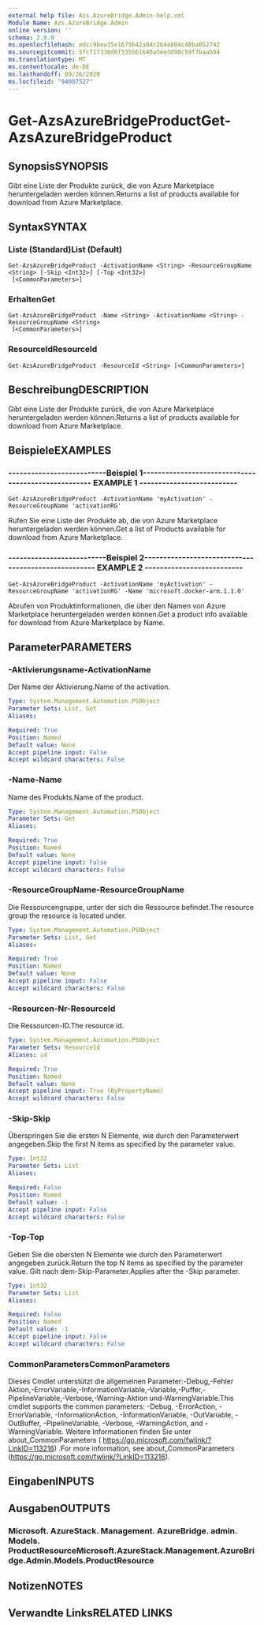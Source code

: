 ```yaml
---
external help file: Azs.AzureBridge.Admin-help.xml
Module Name: Azs.AzureBridge.Admin
online version: ''
schema: 2.0.0
ms.openlocfilehash: edcc9bea35e1675b42a04c2b4e804c48ba052742
ms.sourcegitcommit: 5fcf17330d6f335561640a5ee3d98c59f7baab94
ms.translationtype: MT
ms.contentlocale: de-DE
ms.lasthandoff: 09/26/2020
ms.locfileid: "94007527"
---
```

# <span data-ttu-id="a75f8-101">Get-AzsAzureBridgeProduct</span><span class="sxs-lookup"><span data-stu-id="a75f8-101">Get-AzsAzureBridgeProduct</span></span>

## <span data-ttu-id="a75f8-102">Synopsis</span><span class="sxs-lookup"><span data-stu-id="a75f8-102">SYNOPSIS</span></span>
<span data-ttu-id="a75f8-103">Gibt eine Liste der Produkte zurück, die von Azure Marketplace heruntergeladen werden können.</span><span class="sxs-lookup"><span data-stu-id="a75f8-103">Returns a list of products available for download from Azure Marketplace.</span></span>

## <span data-ttu-id="a75f8-104">Syntax</span><span class="sxs-lookup"><span data-stu-id="a75f8-104">SYNTAX</span></span>

### <span data-ttu-id="a75f8-105">Liste (Standard)</span><span class="sxs-lookup"><span data-stu-id="a75f8-105">List (Default)</span></span>
```
Get-AzsAzureBridgeProduct -ActivationName <String> -ResourceGroupName <String> [-Skip <Int32>] [-Top <Int32>]
 [<CommonParameters>]
```

### <span data-ttu-id="a75f8-106">Erhalten</span><span class="sxs-lookup"><span data-stu-id="a75f8-106">Get</span></span>
```
Get-AzsAzureBridgeProduct -Name <String> -ActivationName <String> -ResourceGroupName <String>
 [<CommonParameters>]
```

### <span data-ttu-id="a75f8-107">ResourceId</span><span class="sxs-lookup"><span data-stu-id="a75f8-107">ResourceId</span></span>
```
Get-AzsAzureBridgeProduct -ResourceId <String> [<CommonParameters>]
```

## <span data-ttu-id="a75f8-108">Beschreibung</span><span class="sxs-lookup"><span data-stu-id="a75f8-108">DESCRIPTION</span></span>
<span data-ttu-id="a75f8-109">Gibt eine Liste der Produkte zurück, die von Azure Marketplace heruntergeladen werden können.</span><span class="sxs-lookup"><span data-stu-id="a75f8-109">Returns a list of products available for download from Azure Marketplace.</span></span>

## <span data-ttu-id="a75f8-110">Beispiele</span><span class="sxs-lookup"><span data-stu-id="a75f8-110">EXAMPLES</span></span>

### <span data-ttu-id="a75f8-111">--------------------------Beispiel 1--------------------------</span><span class="sxs-lookup"><span data-stu-id="a75f8-111">-------------------------- EXAMPLE 1 --------------------------</span></span>
```
Get-AzsAzureBridgeProduct -ActivationName 'myActivation' -ResourceGroupName 'activationRG'
```

<span data-ttu-id="a75f8-112">Rufen Sie eine Liste der Produkte ab, die von Azure Marketplace heruntergeladen werden können.</span><span class="sxs-lookup"><span data-stu-id="a75f8-112">Get a list of Products available for download from Azure Marketplace.</span></span>

### <span data-ttu-id="a75f8-113">--------------------------Beispiel 2--------------------------</span><span class="sxs-lookup"><span data-stu-id="a75f8-113">-------------------------- EXAMPLE 2 --------------------------</span></span>
```
Get-AzsAzureBridgeProduct -ActivationName 'myActivation' -ResourceGroupName 'activationRG' -Name 'microsoft.docker-arm.1.1.0'
```

<span data-ttu-id="a75f8-114">Abrufen von Produktinformationen, die über den Namen von Azure Marketplace heruntergeladen werden können.</span><span class="sxs-lookup"><span data-stu-id="a75f8-114">Get a product info available for download from Azure Marketplace by Name.</span></span>

## <span data-ttu-id="a75f8-115">Parameter</span><span class="sxs-lookup"><span data-stu-id="a75f8-115">PARAMETERS</span></span>

### <span data-ttu-id="a75f8-116">-Aktivierungsname</span><span class="sxs-lookup"><span data-stu-id="a75f8-116">-ActivationName</span></span>
<span data-ttu-id="a75f8-117">Der Name der Aktivierung.</span><span class="sxs-lookup"><span data-stu-id="a75f8-117">Name of the activation.</span></span>

```yaml
Type: System.Management.Automation.PSObject
Parameter Sets: List, Get
Aliases: 

Required: True
Position: Named
Default value: None
Accept pipeline input: False
Accept wildcard characters: False
```

### <span data-ttu-id="a75f8-118">-Name</span><span class="sxs-lookup"><span data-stu-id="a75f8-118">-Name</span></span>
<span data-ttu-id="a75f8-119">Name des Produkts.</span><span class="sxs-lookup"><span data-stu-id="a75f8-119">Name of the product.</span></span>

```yaml
Type: System.Management.Automation.PSObject
Parameter Sets: Get
Aliases: 

Required: True
Position: Named
Default value: None
Accept pipeline input: False
Accept wildcard characters: False
```

### <span data-ttu-id="a75f8-120">-ResourceGroupName</span><span class="sxs-lookup"><span data-stu-id="a75f8-120">-ResourceGroupName</span></span>
<span data-ttu-id="a75f8-121">Die Ressourcengruppe, unter der sich die Ressource befindet.</span><span class="sxs-lookup"><span data-stu-id="a75f8-121">The resource group the resource is located under.</span></span>

```yaml
Type: System.Management.Automation.PSObject
Parameter Sets: List, Get
Aliases: 

Required: True
Position: Named
Default value: None
Accept pipeline input: False
Accept wildcard characters: False
```

### <span data-ttu-id="a75f8-122">-Resourcen-Nr</span><span class="sxs-lookup"><span data-stu-id="a75f8-122">-ResourceId</span></span>
<span data-ttu-id="a75f8-123">Die Ressourcen-ID.</span><span class="sxs-lookup"><span data-stu-id="a75f8-123">The resource id.</span></span>

```yaml
Type: System.Management.Automation.PSObject
Parameter Sets: ResourceId
Aliases: id

Required: True
Position: Named
Default value: None
Accept pipeline input: True (ByPropertyName)
Accept wildcard characters: False
```

### <span data-ttu-id="a75f8-124">-Skip</span><span class="sxs-lookup"><span data-stu-id="a75f8-124">-Skip</span></span>
<span data-ttu-id="a75f8-125">Überspringen Sie die ersten N Elemente, wie durch den Parameterwert angegeben.</span><span class="sxs-lookup"><span data-stu-id="a75f8-125">Skip the first N items as specified by the parameter value.</span></span>

```yaml
Type: Int32
Parameter Sets: List
Aliases: 

Required: False
Position: Named
Default value: -1
Accept pipeline input: False
Accept wildcard characters: False
```

### <span data-ttu-id="a75f8-126">-Top</span><span class="sxs-lookup"><span data-stu-id="a75f8-126">-Top</span></span>
<span data-ttu-id="a75f8-127">Geben Sie die obersten N Elemente wie durch den Parameterwert angegeben zurück.</span><span class="sxs-lookup"><span data-stu-id="a75f8-127">Return the top N items as specified by the parameter value.</span></span>
<span data-ttu-id="a75f8-128">Gilt nach dem-Skip-Parameter.</span><span class="sxs-lookup"><span data-stu-id="a75f8-128">Applies after the -Skip parameter.</span></span>

```yaml
Type: Int32
Parameter Sets: List
Aliases: 

Required: False
Position: Named
Default value: -1
Accept pipeline input: False
Accept wildcard characters: False
```

### <span data-ttu-id="a75f8-129">CommonParameters</span><span class="sxs-lookup"><span data-stu-id="a75f8-129">CommonParameters</span></span>
<span data-ttu-id="a75f8-130">Dieses Cmdlet unterstützt die allgemeinen Parameter:-Debug,-Fehler Aktion,-ErrorVariable,-InformationVariable,-Variable,-Puffer,-PipelineVariable,-Verbose,-Warning-Aktion und-WarningVariable.</span><span class="sxs-lookup"><span data-stu-id="a75f8-130">This cmdlet supports the common parameters: -Debug, -ErrorAction, -ErrorVariable, -InformationAction, -InformationVariable, -OutVariable, -OutBuffer, -PipelineVariable, -Verbose, -WarningAction, and -WarningVariable.</span></span> <span data-ttu-id="a75f8-131">Weitere Informationen finden Sie unter about_CommonParameters ( https://go.microsoft.com/fwlink/?LinkID=113216) .</span><span class="sxs-lookup"><span data-stu-id="a75f8-131">For more information, see about_CommonParameters (https://go.microsoft.com/fwlink/?LinkID=113216).</span></span>

## <span data-ttu-id="a75f8-132">Eingaben</span><span class="sxs-lookup"><span data-stu-id="a75f8-132">INPUTS</span></span>

## <span data-ttu-id="a75f8-133">Ausgaben</span><span class="sxs-lookup"><span data-stu-id="a75f8-133">OUTPUTS</span></span>

### <span data-ttu-id="a75f8-134">Microsoft. AzureStack. Management. AzureBridge. admin. Models. ProductResource</span><span class="sxs-lookup"><span data-stu-id="a75f8-134">Microsoft.AzureStack.Management.AzureBridge.Admin.Models.ProductResource</span></span>

## <span data-ttu-id="a75f8-135">Notizen</span><span class="sxs-lookup"><span data-stu-id="a75f8-135">NOTES</span></span>

## <span data-ttu-id="a75f8-136">Verwandte Links</span><span class="sxs-lookup"><span data-stu-id="a75f8-136">RELATED LINKS</span></span>

